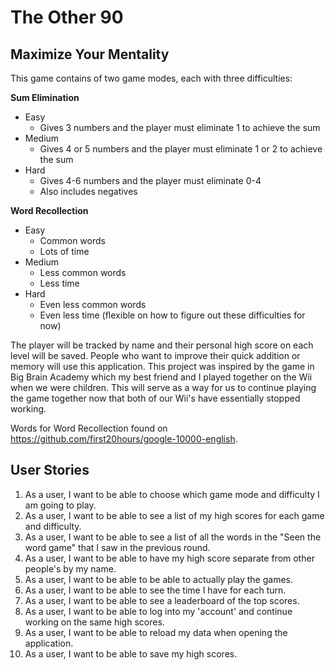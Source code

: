# The Other 90

## Maximize Your Mentality

This game contains of two game modes, each with three difficulties:

**Sum Elimination**

- Easy
    - Gives 3 numbers and the player must eliminate 1 to achieve the sum
- Medium
    - Gives 4 or 5 numbers and the player must eliminate 1 or 2 to achieve the sum
- Hard
    - Gives 4-6 numbers and the player must eliminate 0-4
    - Also includes negatives

**Word Recollection**

- Easy
    - Common words
    - Lots of time
- Medium
    - Less common words
    - Less time
- Hard
    - Even less common words
    - Even less time
      (flexible on how to figure out these difficulties for now)

The player will be tracked by name and their personal high score on each level will be saved.
People who want to improve their quick addition or memory will use this application.
This project was inspired by the game in Big Brain Academy which my best friend and I played together on the Wii when
we were children. This will serve as a way for us to continue playing the game together now that both of our Wii's have
essentially stopped working.

Words for Word Recollection found on https://github.com/first20hours/google-10000-english.

## User Stories

1. As a user, I want to be able to choose which game mode and difficulty I am going to play.
2. As a user, I want to be able to see a list of my high scores for each game and difficulty.
3. As a user, I want to be able to see a list of all the words in the "Seen the word game" that I saw in the previous round.
4. As a user, I want to be able to have my high score separate from other people's by my name.
5. As a user, I want to be able to be able to actually play the games.
6. As a user, I want to be able to see the time I have for each turn.
7. As a user, I want to be able to see a leaderboard of the top scores.
8. As a user, I want to be able to log into my 'account' and continue working on the same high scores.
9. As a user, I want to be able to reload my data when opening the application.
10. As a user, I want to be able to save my high scores.


